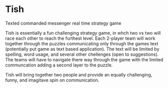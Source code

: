 # Tish
Texted commanded messenger real time strategy game

Tish is essentially a fun challenging strategy game, in whch two vs two will race each
other to reach the furthest level. Each 2-player team will work together through the puzzles communicating only through the
games text (potentially put game as text based application). The text will be limited by spelling, word usage, and several 
other chellenges (open to suggestions). The teams will have to navigate there way through the game with the limited communcation
adding a second layer to the puzzle.

Tish will bring together two people and provide an equally challenging, funny, and imagitave spin on communication.
